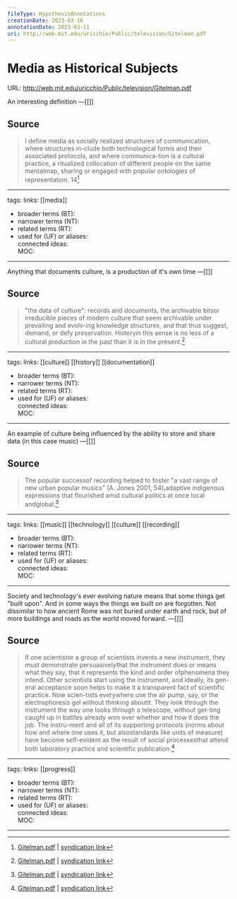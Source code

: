 ```yaml
---
fileType: HypothesisAnnotations
creationDate: 2023-03-16 
annotationDate: 2023-03-11
uri: http://web.mit.edu/uricchio/Public/television/Gitelman.pdf
---
```

# Media as Historical Subjects
URL: http://web.mit.edu/uricchio/Public/television/Gitelman.pdf

An interesting definition
&mdash;[[]]

## Source 
> I define media as socially realized structures of communication, where structures in-clude both technological forms and their associated protocols, and where communica-tion is a cultural practice, a ritualized collocation of different people on the same mentalmap, sharing or engaged with popular ontologies of representation. 14[^1]

[^1]: [Gitelman.pdf](http://web.mit.edu/uricchio/Public/television/Gitelman.pdf) | [syndication link](tk) 

---
tags: 
links:  [[media]] 
- broader terms (BT):  
- narrower terms (NT):  
- related terms (RT):  
- used for (UF) or aliases:  
connected ideas:  
MOC:  

---
Anything that documents culture, is a production of it's own time
&mdash;[[]]

## Source 
> "the data of culture": records and documents, the archivable bitsor irreducible pieces of modern culture that seem archivable under prevailing and evolv-ing knowledge structures, and that thus suggest, demand, or defy preservation. Historyin this sense is no less of a cultural production in the past than it is in the present.[^1]

[^1]: [Gitelman.pdf](http://web.mit.edu/uricchio/Public/television/Gitelman.pdf) | [syndication link](tk) 

---
tags: 
links:  [[culture]] [[history]] [[documentation]] 
- broader terms (BT):  
- narrower terms (NT):  
- related terms (RT):  
- used for (UF) or aliases:  
connected ideas:  
MOC:  

---
An example of culture being influenced by the ability to store and share data (in this case music)
&mdash;[[]]

## Source 
> The popular successof recording helped to foster "a vast range of new urban popular musics" (A. Jones 2001, 54),adaptive indigenous expressions that flourished amid cultural politics at once local andglobal.[^1]

[^1]: [Gitelman.pdf](http://web.mit.edu/uricchio/Public/television/Gitelman.pdf) | [syndication link](tk) 

---
tags: 
links:  [[music]] [[technology]] [[culture]] [[recording]] 
- broader terms (BT):  
- narrower terms (NT):  
- related terms (RT):  
- used for (UF) or aliases:  
connected ideas:  
MOC:  

---
Society and technology's ever evolving nature means that some things get "built upon". And in some ways the things we built on are forgotten. Not dissimilar to how ancient Rome was not buried under earth and rock, but of more buildings and roads as the world moved forward.
&mdash;[[]]

## Source 
> If one scientistor a group of scientists invents a new instrument, they must demonstrate persuasivelythat the instrument does or means what they say, that it represents the kind and order ofphenomena they intend. Other scientists start using the instrument, and ideally, its gen-eral acceptance soon helps to make it a transparent fact of scientific practice. Now scien-tists everywhere use the air pump, say, or the electrophoresis gel without thinking aboutit. They look through the instrument the way one looks through a telescope, without get-ting caught up in battles already won over whether and how it does the job. The instru-ment and all of its supporting protocols (norms about how and where one uses it, but alsostandards like units of measure) have become self-evident as the result of social processesthat attend both laboratory practice and scientific publication.[^1]

[^1]: [Gitelman.pdf](http://web.mit.edu/uricchio/Public/television/Gitelman.pdf) | [syndication link](tk) 

---
tags: 
links:  [[progress]] 
- broader terms (BT):  
- narrower terms (NT):  
- related terms (RT):  
- used for (UF) or aliases:  
connected ideas:  
MOC:  

---
